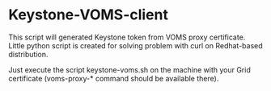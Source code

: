 # Keystone-VOMS-client

This script will generated Keystone token from VOMS proxy certificate. Little python script is created for solving problem with curl on Redhat-based distribution.

Just execute the script keystone-voms.sh on the machine with your Grid certificate (voms-proxy-* command should be available there). 
